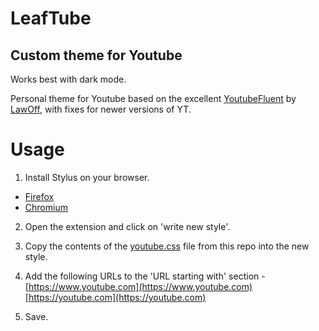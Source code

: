 # LeafTube

## Custom theme for Youtube

Works best with dark mode.

Personal theme for Youtube based on the excellent [YoutubeFluent](https://github.com/LawOff/YouTubeFluent/) by [LawOff](https://github.com/LawOff/), with fixes for newer versions of YT.

# Usage

1. Install Stylus on your browser.

- [Firefox](https://addons.mozilla.org/en-US/firefox/addon/styl-us/)
- [Chromium](https://chromewebstore.google.com/detail/stylus/clngdbkpkpeebahjckkjfobafhncgmne)

2. Open the extension and click on 'write new style'.

3. Copy the contents of the [youtube.css](https://github.com/4rnv/LeafTube/blob/main/youtube.css) file from this repo into the new style.

4. Add the following URLs to the 'URL starting with' section - [https://www.youtube.com](https://www.youtube.com) [https://youtube.com](https://youtube.com)

5. Save.